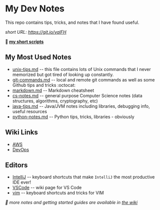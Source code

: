 My Dev Notes
=================

This repo contains tips, tricks, and notes that I have found useful.

_short URL: <https://git.io/valFH>_

__:dash: [my short scripts](https://gist.github.com/dnorton)__


## My Most Used Notes
+ [unix-tips.md](unix-tips.md) -- this file contains lots of Unix commands that I never memorized but got tired of looking up constantly.
+ [git-commands.md](git-commands.md) -- local and remote git commands as well as some Github tips and tricks :octocat:
+ [markdown.md](markdown.md) -- Markdown cheatsheet
+ [cs-notes.md](cs-notes.md) -- general purpose Computer Science notes (data structures, algorithms, cryptography, etc)
+ [java-tips.md](java-tips.md) -- Java/JVM notes including libraries, debugging info, useful resources
+ [python-notes.md](python-notes.md) -- Python tips, tricks, libraries - obviously

## Wiki Links

+ [AWS](https://github.com/dnorton/dev-notes/wiki/AWS)
+ [DevOps](https://github.com/dnorton/dev-notes/wiki/DevOps)

## Editors
+ [IntelliJ](editors/intellij.md) -- keyboard shortcuts that make `IntelliJ` the most productive IDE ever!
+ [VSCode](https://github.com/dnorton/dev-notes/wiki/VSCode) -- wiki page for VS Code
+ [vim](editors/vim-tips.md) -- keyboard shortcuts and tricks for VIM


_:notebook_with_decorative_cover: more notes and getting started guides are available in [the wiki](https://github.com/dnorton/dev-notes/wiki)_
